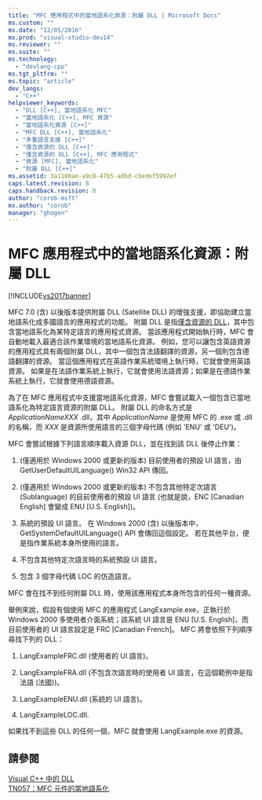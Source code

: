 ```yaml
---
title: "MFC 應用程式中的當地語系化資源：附屬 DLL | Microsoft Docs"
ms.custom: ""
ms.date: "12/05/2016"
ms.prod: "visual-studio-dev14"
ms.reviewer: ""
ms.suite: ""
ms.technology: 
  - "devlang-cpp"
ms.tgt_pltfrm: ""
ms.topic: "article"
dev_langs: 
  - "C++"
helpviewer_keywords: 
  - "DLL [C++], 當地語系化 MFC"
  - "當地語系化 [C++], MFC 資源"
  - "當地語系化資源 [C++]"
  - "MFC DLL [C++], 當地語系化"
  - "多重語言支援 [C++]"
  - "僅含資源的 DLL [C++]"
  - "僅含資源的 DLL [C++], MFC 應用程式"
  - "資源 [MFC], 當地語系化"
  - "附屬 DLL [C++]"
ms.assetid: 3a1100ae-a9c8-47b5-adbd-cbedef5992ef
caps.latest.revision: 8
caps.handback.revision: 8
author: "corob-msft"
ms.author: "corob"
manager: "ghogen"
---
```

# MFC 應用程式中的當地語系化資源：附屬 DLL
[!INCLUDE[vs2017banner](../assembler/inline/includes/vs2017banner.md)]

MFC 7.0 \(含\) 以後版本提供附屬 DLL \(Satellite DLL\) 的增強支援，即協助建立當地語系化成多國語言的應用程式的功能。  附屬 DLL 是指[僅含資源的 DLL](../build/creating-a-resource-only-dll.md)，其中包含當地語系化為某特定語言的應用程式資源。  當該應用程式開始執行時，MFC 會自動地載入最適合該作業環境的當地語系化資源。  例如，您可以讓包含英語資源的應用程式具有兩個附屬 DLL，其中一個包含法語翻譯的資源，另一個則包含德語翻譯的資源。  當這個應用程式在英語作業系統環境上執行時，它就會使用英語資源。  如果是在法語作業系統上執行，它就會使用法語資源；如果是在德語作業系統上執行，它就會使用德語資源。  
  
 為了在 MFC 應用程式中支援當地語系化資源，MFC 會嘗試載入一個包含已當地語系化為特定語言資源的附屬 DLL。  附屬 DLL 的命名方式是 *ApplicationNameXXX* .dll，其中 *ApplicationName* 是使用 MFC 的 .exe 或 .dll 的名稱，而 *XXX* 是資源所使用語言的三個字母代碼 \(例如 'ENU' 或 'DEU'\)。  
  
 MFC 會嘗試根據下列語言順序載入資源 DLL，並在找到該 DLL 後停止作業：  
  
1.  \(僅適用於 Windows 2000 或更新的版本\) 目前使用者的預設 UI 語言，由 GetUserDefaultUILanguage\(\) Win32 API 傳回。  
  
2.  \(僅適用於 Windows 2000 或更新的版本\) 不包含其他特定次語言 \(Sublanguage\) 的目前使用者的預設 UI 語言 \(也就是說，ENC \[Canadian English\] 會變成 ENU \[U.S.   English\]\)。  
  
3.  系統的預設 UI 語言。  在 Windows 2000 \(含\) 以後版本中，GetSystemDefaultUILanguage\(\) API 會傳回這個設定。  若在其他平台，便是指作業系統本身所使用的語言。  
  
4.  不包含其他特定次語言時的系統預設 UI 語言。  
  
5.  包含 3 個字母代碼 LOC 的仿造語言。  
  
 MFC 會在找不到任何附屬 DLL 時，使用該應用程式本身所包含的任何一種資源。  
  
 舉例來說，假設有個使用 MFC 的應用程式 LangExample.exe，正執行於 Windows 2000 多使用者介面系統；該系統 UI 語言是 ENU \[U.S.   English\]，而目前使用者的 UI 語言設定是 FRC \[Canadian French\]。  MFC 將會依照下列順序尋找下列的 DLL：  
  
1.  LangExampleFRC.dll \(使用者的 UI 語言\)。  
  
2.  LangExampleFRA.dll \(不包含次語言時的使用者 UI 語言，在這個範例中是指法語 \(法國\)\)。  
  
3.  LangExampleENU.dll \(系統的 UI 語言\)。  
  
4.  LangExampleLOC.dll.  
  
 如果找不到這些 DLL 的任何一個，MFC 就會使用 LangExample.exe 的資源。  
  
## 請參閱  
 [Visual C\+\+ 中的 DLL](../build/dlls-in-visual-cpp.md)   
 [TN057：MFC 元件的當地語系化](../mfc/tn057-localization-of-mfc-components.md)